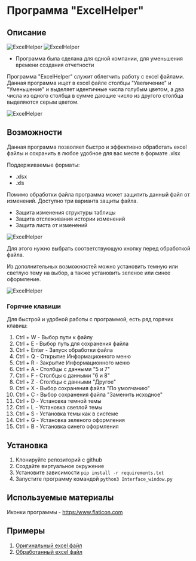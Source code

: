 # Программа "ExcelHelper"

## Описание

<image src="documentation_image\ExcelHelper.png" alt="ExcelHelper">
<image src="documentation_image\DUO ExcelHelper.png" alt="ExcelHelper">

* Программа была сделана для одной компании, для уменьшения времени создания отчетности

Программа "ExcelHelper" служит облегчить работу с excel файлами. Данная программа ищет
в excel файле столбцы "Увеличение" и "Уменьшение" и выделяет идентичные числа голубым
цветом, а два числа из одного столбца в сумме дающие число из другого столбца выделяются
серым цветом.

<image src="documentation_image\Preview processing ExcelHelper.png" alt="ExcelHelper">

## Возможности

Данная программа позволяет быстро и эффективно обработать excel файлы и сохранить в 
любое удобное для вас месте в формате .xlsx

Поддерживаемые форматы:

* .xlsx
* .xls

Помимо обработки файла программа может защитить данный файл от изменений. Доступно три 
варианта защиты файла.

* Защита изменения структуры таблицы
* Защита отслеживания истории изменений
* Защита листа от изменений

<image src="documentation_image\Preview security.png" alt="ExcelHelper">

Для этого нужно выбрать соответствующую кнопку перед обработкой файла.

Из дополнительных возможностей можно установить темную или светлую тему на выбор, 
а также установить зеленое или синее оформление.

<image src="documentation_image\Preview theme.png" alt="ExcelHelper">

### Горячие клавиши 

Для быстрой и удобной работы с программой, есть ряд горячих клавиш:

1. Ctrl + W - Выбор пути к файлу
2. Ctrl + E - Выбор путь для сохранения файла
3. Ctrl + Enter - Запуск обработки файла
4. Ctrl + Q - Открытие Информационного меню
5. Ctrl + R - Закрытие Информационного меню
6. Ctrl + A - Столбцы с данными "5 и 7"
7. Ctrl + F - Столбцы с данными "6 и 8"
8. Ctrl + Z - Столбцы с данными "Другое"
9. Ctrl + X - Выбор сохранения файла "По умолчанию"
10. Ctrl + C - Выбор сохранения файла "Заменить исходное"
11. Ctrl + D - Установка темной темы
12. Ctrl + L - Установка светлой темы
13. Ctrl + S - Установка темы как в системе
14. Ctrl + G - Установка зеленого оформления
15. Ctrl + B - Установка синего оформления

## Установка

1. Клонируйте репозиторий с github
2. Создайте виртуальное окружение 
3. Установите зависимости `pip install -r requirements.txt`
4. Запустите программу командой `python3 Interface_window.py`

## Используемые материалы

Иконки программы - <https:/www.flaticon.com>

## Примеры

1. [Оригинальный excel файл](https://github.com/Prog-Maksim/ExcelHelper/Materials/Не_обработанная_таблица.xlsx)
2. [Обработанный excel файл](https://github.com/Prog-Maksim/ExcelHelper/Materials/Обработанная_таблица.xlsx) 